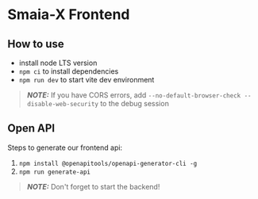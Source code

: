 # Smaia-X Frontend

## How to use
* install node LTS version
* `npm ci` to install dependencies
* `npm run dev` to start vite dev environment

> **_NOTE:_** If you have CORS errors, add `--no-default-browser-check --disable-web-security` to the debug session

## Open API
Steps to generate our frontend api:  
1. `npm install @openapitools/openapi-generator-cli -g` 
2. `npm run generate-api`

> **_NOTE:_** Don't forget to start the backend!
